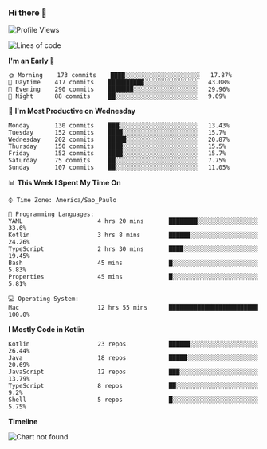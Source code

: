 ### Hi there 👋

<!--
**fernandonogueira/fernandonogueira** is a ✨ _special_ ✨ repository because its `README.md` (this file) appears on your GitHub profile.

Here are some ideas to get you started:

- 🔭 I’m currently working on ...
- 🌱 I’m currently learning ...
- 👯 I’m looking to collaborate on ...
- 🤔 I’m looking for help with ...
- 💬 Ask me about ...
- 📫 How to reach me: ...
- 😄 Pronouns: ...
- ⚡ Fun fact: ...
-->

<!--START_SECTION:waka-->
![Profile Views](http://img.shields.io/badge/Profile%20Views-0-blue)

![Lines of code](https://img.shields.io/badge/From%20Hello%20World%20I%27ve%20Written-5.8%20million%20lines%20of%20code-blue)

**I'm an Early 🐤** 

```text
🌞 Morning    173 commits    ████░░░░░░░░░░░░░░░░░░░░░   17.87% 
🌆 Daytime    417 commits    ██████████░░░░░░░░░░░░░░░   43.08% 
🌃 Evening    290 commits    ███████░░░░░░░░░░░░░░░░░░   29.96% 
🌙 Night      88 commits     ██░░░░░░░░░░░░░░░░░░░░░░░   9.09%

```
📅 **I'm Most Productive on Wednesday** 

```text
Monday       130 commits    ███░░░░░░░░░░░░░░░░░░░░░░   13.43% 
Tuesday      152 commits    ████░░░░░░░░░░░░░░░░░░░░░   15.7% 
Wednesday    202 commits    █████░░░░░░░░░░░░░░░░░░░░   20.87% 
Thursday     150 commits    ████░░░░░░░░░░░░░░░░░░░░░   15.5% 
Friday       152 commits    ████░░░░░░░░░░░░░░░░░░░░░   15.7% 
Saturday     75 commits     ██░░░░░░░░░░░░░░░░░░░░░░░   7.75% 
Sunday       107 commits    ██░░░░░░░░░░░░░░░░░░░░░░░   11.05%

```


📊 **This Week I Spent My Time On** 

```text
⌚︎ Time Zone: America/Sao_Paulo

💬 Programming Languages: 
YAML                     4 hrs 20 mins       ████████░░░░░░░░░░░░░░░░░   33.6% 
Kotlin                   3 hrs 8 mins        ██████░░░░░░░░░░░░░░░░░░░   24.26% 
TypeScript               2 hrs 30 mins       ████░░░░░░░░░░░░░░░░░░░░░   19.45% 
Bash                     45 mins             █░░░░░░░░░░░░░░░░░░░░░░░░   5.83% 
Properties               45 mins             █░░░░░░░░░░░░░░░░░░░░░░░░   5.81%

💻 Operating System: 
Mac                      12 hrs 55 mins      █████████████████████████   100.0%

```

**I Mostly Code in Kotlin** 

```text
Kotlin                   23 repos            ██████░░░░░░░░░░░░░░░░░░░   26.44% 
Java                     18 repos            █████░░░░░░░░░░░░░░░░░░░░   20.69% 
JavaScript               12 repos            ███░░░░░░░░░░░░░░░░░░░░░░   13.79% 
TypeScript               8 repos             ██░░░░░░░░░░░░░░░░░░░░░░░   9.2% 
Shell                    5 repos             █░░░░░░░░░░░░░░░░░░░░░░░░   5.75%

```


**Timeline**

![Chart not found](https://raw.githubusercontent.com/fernandonogueira/fernandonogueira/master/charts/bar_graph.png) 


<!--END_SECTION:waka-->
